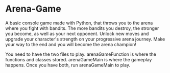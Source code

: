 # Arena-Game
A basic console game made with Python, that throws you to the arena where you fight with bandits. The more bandits you destroy, the stronger you become, as well as your next opponent. Unlock new moves and upgrade your character's strength on your progressive arena journey. Make your way to the end and you will become the arena champion! 

You need to have the two files to play. arenaGameFunction is where the functions and classes stored. arenaGameMain is where the gameplay happens. Once you have both, run arenaGameMain to play.
